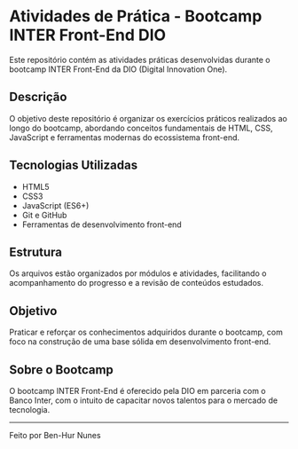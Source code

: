 # Atividades de Prática - Bootcamp INTER Front-End DIO

Este repositório contém as atividades práticas desenvolvidas durante o bootcamp INTER Front-End da DIO (Digital Innovation One).

## Descrição

O objetivo deste repositório é organizar os exercícios práticos realizados ao longo do bootcamp, abordando conceitos fundamentais de HTML, CSS, JavaScript e ferramentas modernas do ecossistema front-end.

## Tecnologias Utilizadas

- HTML5
- CSS3
- JavaScript (ES6+)
- Git e GitHub
- Ferramentas de desenvolvimento front-end

## Estrutura

Os arquivos estão organizados por módulos e atividades, facilitando o acompanhamento do progresso e a revisão de conteúdos estudados.

## Objetivo

Praticar e reforçar os conhecimentos adquiridos durante o bootcamp, com foco na construção de uma base sólida em desenvolvimento front-end.

## Sobre o Bootcamp

O bootcamp INTER Front-End é oferecido pela DIO em parceria com o Banco Inter, com o intuito de capacitar novos talentos para o mercado de tecnologia.

---

Feito por Ben-Hur Nunes
